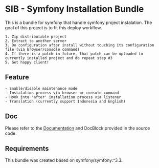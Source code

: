 SIB - Symfony Installation Bundle
=================================

This is a bundle for symfony that handle symfony project instalation. The goal of this project is to fit this deploy workflow.

    1. Zip distributable project
    2. Extract to another server
    3. Do configuration after install without touching its configuration file (via browser/console command)
    4. If there is a patch in future, that patch can be uploaded to currently installed project and do repeat step #3
    5. Get happy client!

Feature
-------

    - Enable/disable maintenance mode
    - Instalation process via browser or console command
    - Hook into 'after' installation process via listener
    - Translation (currently support Indonesia and English)

Doc
---

Please refer to the [Documentation](doc/index.md) and DocBlock provided in the source code.

Requirements
------------

This bundle was created based on symfony/symfony:^3.3.
